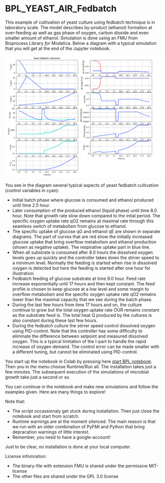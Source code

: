 # BPL_YEAST_AIR_Fedbatch

This example of cultivation of yeast culture using fedbatch technique is in laboratory scale.
The model describes by-product (ethanol) formation at over-feeding as well as gas phase of oxygen, carbon dioxide
and even smaller amount of ethanol. Simulation is done using an FMU from Bioprocess Library *for* Modelica. Below a diagram
with a typical simulation that you will get at the end of the Jupyter notebook.

![](Fig1_BPL_YEAST_AIR_Fedbatch.png)

You see in the diagram several typical aspects of yeast fedbatch cultivation (control variables in cyan):
* Initial batch phase where glucose is consumed and ethanol produced until time 2.5 hour. 
* Later consumption of the produced ethanol (liquid phase) until time 8.0 hour. Note that growth rate slow down compared to the intial period. The specific oxygen uptake rate qO2 remains at maximal rate through this seamless switch of metabolism from glucose to ethanol.
* The specific uptake of glucose qG and ethanol qE are shown in separate diagrams. The part of curves that are red show the initially increased glucose uptake that bring overflow metabolism and ethanol production (shown as negative uptake). The respirative uptake part in blue line.
* When all substrate is consumed after 8.0 hours the dissolved oxygen levels goes up quickly and the controller takes down the stirrer speed to a minimum level. Normally the feeding is started when rise in dissolved oxygen is detected but here the feeding is started after one hour for illustration.
* Fedbatch feeding of glucose substrate at time 9.0 hour. Feed rate increase exponentially until 17 hours and then kept constant. The feed profile is chosen to keep glucose at a low level and some margin to overflow metabolism and the specific oxygen uptake rate qO2 remains lower than the maximal capacity that we see during the batch phase.
* During the last few hours from time 17 hours and on, the culture continue to grow but the total oxygen uptake rate OUR remains constant as the substrate feed is. The total heat Q produced by the cultures is also constant during these last few hours.
* During the fedbatch culture the stirrer speed control dissolved oxygen using PID-control. Note that the controller has some difficulty to eliminate the difference between setpoint and measured dissolved oxygen. This is a typical limitation of the I-part to handle the rapid increase of oxygen demand. The control error can be made smaller with a different tuning, but cannot be eliminated using PID-control.

You start up the notebook in Colab by pressing here
[start BPL notebook](https://colab.research.google.com/github/janpeter19/BPL_YEAST_AIR_Fedbatch/blob/main/BPL_YEAST_AIR_Fedbatch_colab.ipynb).
Then you in the menu choose Runtime/Run all. The installation takes just a few minutes. The subsequent execution of the simulations of microbial growth take just a second or so. 

You can continue in the notebook and make new simulations and follow the examples given. Here are many things to explore!

Note that:
* The script occassionaly get stuck during installation. Then just close the notebook and start from scratch.
* Runtime warnings are at the moment silenced. The main reason is that we run with an older combination of PyFMI and Python that bring depracation warnings of little interest. 
* Remember, you need to have a google-account!

Just to be clear, no installation is done at your local computer.

License infomration:
* The binary-file with extension FMU is shared under the permissive MIT-license
* The other files are shared under the GPL 3.0 license

